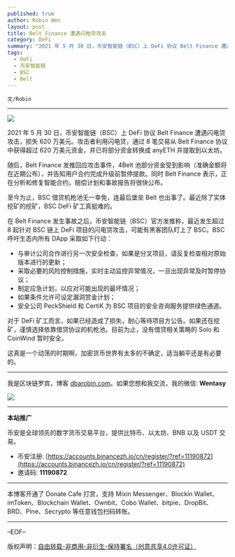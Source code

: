 ```yaml
---
published: true
author: Robin Wen
layout: post
title: Belt Finance 遭遇闪电贷攻击
category: DeFi
summary: "2021 年 5 月 30 日，币安智能链（BSC）上 DeFi 协议 Belt Finance 遭遇闪电贷攻击，损失 620 万美元。攻击者利用闪电贷，通过 8 笔交易从 Belt Finance 协议中获得超过 620 万美元资金，并已将部分资金转换成 anyETH 并提取到以太坊。随后，Belt Finance 发推回应攻击事件，4Belt 池部分资金受到影响（准确金额将在近期公布），并告知用户合约完成升级前暂停提款。同时 Belt Finance 表示，正在分析和修复智能合约，赔偿计划和事故报告将很快公布。这真是一个动荡的时期啊，加密货币世界有太多的不确定，适当躺平还是有必要的。"
tags:
  - DeFi
  - 币安智能链
  - BSC
  - Belt
---
```


`文/Robin`

***

![](https://cdn.dbarobin.com/66gwnru.png)

2021 年 5 月 30 日，币安智能链（BSC）上 DeFi 协议 Belt Finance 遭遇闪电贷攻击，损失 620 万美元。攻击者利用闪电贷，通过 8 笔交易从 Belt Finance 协议中获得超过 620 万美元资金，并已将部分资金转换成 anyETH 并提取到以太坊。

随后，Belt Finance 发推回应攻击事件，4Belt 池部分资金受到影响（准确金额将在近期公布），并告知用户合约完成升级前暂停提款。同时 Belt Finance 表示，正在分析和修复智能合约，赔偿计划和事故报告将很快公布。

至今为止，BSC 借贷机枪池无一幸免，连最后堡垒 Belt 也出事了。最近除了实体挖矿的挖矿，BSC DeFi 矿工真挺难的。

在 Belt Finance 发生事故之后，币安智能链（BSC）官方发推称，最近发生超过 8 起针对 BSC 链上 DeFi 项目的闪电贷攻击，可能有黑客团队盯上了 BSC。BSC 呼吁生态内所有 DApp 采取如下行动：

* 与审计公司合作进行另一次安全检查，如果是分叉项目，请反复检查相对原始版本进行的更新；
* 采取必要的风险控制措施，实时主动监控异常情况，一旦出现异常及时暂停协议；
* 制定应急计划，以应对可能出现的最坏情况；
* 如果条件允许可设定漏洞赏金计划；
* 安全公司 PeckShield 和 CertiK 为 BSC 项目的安全咨询服务提供绿色通道。

对于 DeFi 矿工而言，如果已经造成了损失，耐心等待项目方公告。如果还在挖矿，谨慎选择依靠借贷协议的机枪池。目前为止，没有借贷相关策略的 Solo 和 CoinWind 暂时安全。

这真是一个动荡的时期啊，加密货币世界有太多的不确定，适当躺平还是有必要的。

***

我是区块链罗宾，博客 [dbarobin.com](https://dbarobin.com/)。如果您想和我交流，我的微信: **Wentasy**

![](https://cdn.dbarobin.com/v4yywe2.png)

***

**本站推广**

币安是全球领先的数字货币交易平台，提供比特币、以太坊、BNB 以及 USDT 交易。

* 币安注册: [https://accounts.binancezh.io/cn/register/?ref=11190872](https://accounts.binancezh.io/cn/register/?ref=11190872)
* 邀请码: **11190872**

***

本博客开通了 Donate Cafe 打赏，支持 Mixin Messenger、Blockin Wallet、imToken、Blockchain Wallet、Ownbit、Cobo Wallet、bitpie、DropBit、BRD、Pine、Secrypto 等任意钱包扫码转账。

<center>
    <div class="--donate-button"
         data-button-id="f8b9df0d-af9a-460d-8258-d3f435445075"
    ></div>
</center>

***

–EOF–

版权声明：[自由转载-非商用-非衍生-保持署名（创意共享4.0许可证）](http://creativecommons.org/licenses/by-nc-nd/4.0/deed.zh)